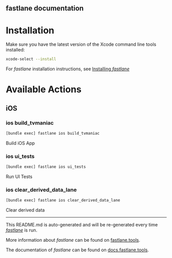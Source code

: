 fastlane documentation
----

# Installation

Make sure you have the latest version of the Xcode command line tools installed:

```sh
xcode-select --install
```

For _fastlane_ installation instructions, see [Installing _fastlane_](https://docs.fastlane.tools/#installing-fastlane)

# Available Actions

## iOS

### ios build_tvmaniac

```sh
[bundle exec] fastlane ios build_tvmaniac
```

Build iOS App

### ios ui_tests

```sh
[bundle exec] fastlane ios ui_tests
```

Run UI Tests

### ios clear_derived_data_lane

```sh
[bundle exec] fastlane ios clear_derived_data_lane
```

Clear derived data

----

This README.md is auto-generated and will be re-generated every time [_fastlane_](https://fastlane.tools) is run.

More information about _fastlane_ can be found on [fastlane.tools](https://fastlane.tools).

The documentation of _fastlane_ can be found on [docs.fastlane.tools](https://docs.fastlane.tools).
